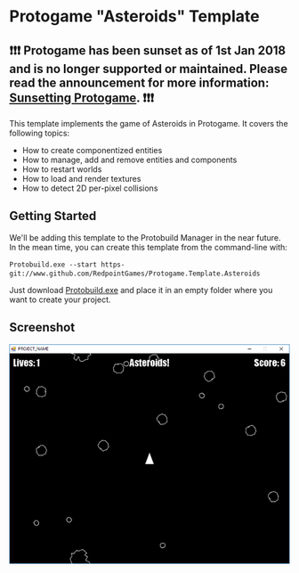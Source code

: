 Protogame "Asteroids" Template
================================

## **❗❗❗ Protogame has been sunset as of 1st Jan 2018 and is no longer supported or maintained. Please read the announcement for more information: [Sunsetting Protogame](https://medium.com/redpoint/sunsetting-protogame-a18e1f03af43). ❗❗❗**

This template implements the game of Asteroids in Protogame.  It covers the following topics:

- How to create componentized entities
- How to manage, add and remove entities and components
- How to restart worlds
- How to load and render textures
- How to detect 2D per-pixel collisions

Getting Started
------------------

We'll be adding this template to the Protobuild Manager in the near future.  In the mean time, you can create this template from the command-line with:

```
Protobuild.exe --start https-git://www.github.com/RedpointGames/Protogame.Template.Asteroids
```

Just download [Protobuild.exe](https://github.com/Protobuild/Protobuild/raw/master/Protobuild.exe) and place it in an empty folder where you want to create your project.

Screenshot
--------------

![Screenshot](screenshot.png "Screenshot")
